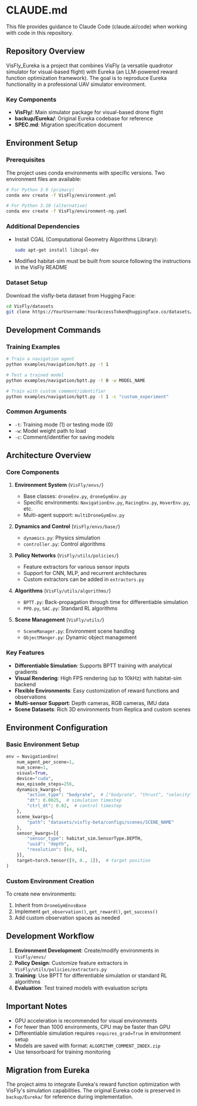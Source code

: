 # CLAUDE.md

This file provides guidance to Claude Code (claude.ai/code) when working with code in this repository.

## Repository Overview

VisFly_Eureka is a project that combines VisFly (a versatile quadrotor simulator for visual-based flight) with Eureka (an LLM-powered reward function optimization framework). The goal is to reproduce Eureka functionality in a professional UAV simulator environment.

### Key Components

- **VisFly/**: Main simulator package for visual-based drone flight
- **backup/Eureka/**: Original Eureka codebase for reference
- **SPEC.md**: Migration specification document

## Environment Setup

### Prerequisites

The project uses conda environments with specific versions. Two environment files are available:

```bash
# For Python 3.9 (primary)
conda env create -f VisFly/environment.yml

# For Python 3.10 (alternative)
conda env create -f VisFly/environment-ng.yaml
```

### Additional Dependencies

- Install CGAL (Computational Geometry Algorithms Library):
  ```bash
  sudo apt-get install libcgal-dev
  ```
- Modified habitat-sim must be built from source following the instructions in the VisFly README

### Dataset Setup

Download the visfly-beta dataset from Hugging Face:
```bash
cd VisFly/datasets
git clone https://YourUsername:YourAccessToken@huggingface.co/datasets/LiFanxing/visfly-beta.git
```

## Development Commands

### Training Examples

```bash
# Train a navigation agent
python examples/navigation/bptt.py -t 1

# Test a trained model
python examples/navigation/bptt.py -t 0 -w MODEL_NAME

# Train with custom comment/identifier
python examples/navigation/bptt.py -t 1 -c "custom_experiment"
```

### Common Arguments

- `-t`: Training mode (1) or testing mode (0)
- `-w`: Model weight path to load
- `-c`: Comment/identifier for saving models

## Architecture Overview

### Core Components

1. **Environment System** (`VisFly/envs/`)
   - Base classes: `droneEnv.py`, `droneGymEnv.py`
   - Specific environments: `NavigationEnv.py`, `RacingEnv.py`, `HoverEnv.py`, etc.
   - Multi-agent support: `multiDroneGymEnv.py`

2. **Dynamics and Control** (`VisFly/envs/base/`)
   - `dynamics.py`: Physics simulation
   - `controller.py`: Control algorithms
   
3. **Policy Networks** (`VisFly/utils/policies/`)
   - Feature extractors for various sensor inputs
   - Support for CNN, MLP, and recurrent architectures
   - Custom extractors can be added in `extractors.py`

4. **Algorithms** (`VisFly/utils/algorithms/`)
   - `BPTT.py`: Back-propagation through time for differentiable simulation
   - `PPO.py`, `SAC.py`: Standard RL algorithms

5. **Scene Management** (`VisFly/utils/`)
   - `SceneManager.py`: Environment scene handling
   - `ObjectManger.py`: Dynamic object management

### Key Features

- **Differentiable Simulation**: Supports BPTT training with analytical gradients
- **Visual Rendering**: High FPS rendering (up to 10kHz) with habitat-sim backend  
- **Flexible Environments**: Easy customization of reward functions and observations
- **Multi-sensor Support**: Depth cameras, RGB cameras, IMU data
- **Scene Datasets**: Rich 3D environments from Replica and custom scenes

## Environment Configuration

### Basic Environment Setup

```python
env = NavigationEnv(
    num_agent_per_scene=1,
    num_scene=1,
    visual=True,
    device="cuda",
    max_episode_steps=256,
    dynamics_kwargs={
        "action_type": "bodyrate",  # ["bodyrate", "thrust", "velocity", "position"]
        "dt": 0.0025,  # simulation timestep
        "ctrl_dt": 0.02,  # control timestep
    },
    scene_kwargs={
        "path": "datasets/visfly-beta/configs/scenes/SCENE_NAME"
    },
    sensor_kwargs=[{
        "sensor_type": habitat_sim.SensorType.DEPTH,
        "uuid": "depth",
        "resolution": [64, 64],
    }],
    target=torch.tensor([9, 0., 1]),  # target position
)
```

### Custom Environment Creation

To create new environments:
1. Inherit from `DroneGymEnvsBase`
2. Implement `get_observation()`, `get_reward()`, `get_success()`
3. Add custom observation spaces as needed

## Development Workflow

1. **Environment Development**: Create/modify environments in `VisFly/envs/`
2. **Policy Design**: Customize feature extractors in `VisFly/utils/policies/extractors.py`
3. **Training**: Use BPTT for differentiable simulation or standard RL algorithms
4. **Evaluation**: Test trained models with evaluation scripts

## Important Notes

- GPU acceleration is recommended for visual environments
- For fewer than 1000 environments, CPU may be faster than GPU
- Differentiable simulation requires `requires_grad=True` in environment setup
- Models are saved with format: `ALGORITHM_COMMENT_INDEX.zip`
- Use tensorboard for training monitoring

## Migration from Eureka

The project aims to integrate Eureka's reward function optimization with VisFly's simulation capabilities. The original Eureka code is preserved in `backup/Eureka/` for reference during implementation.